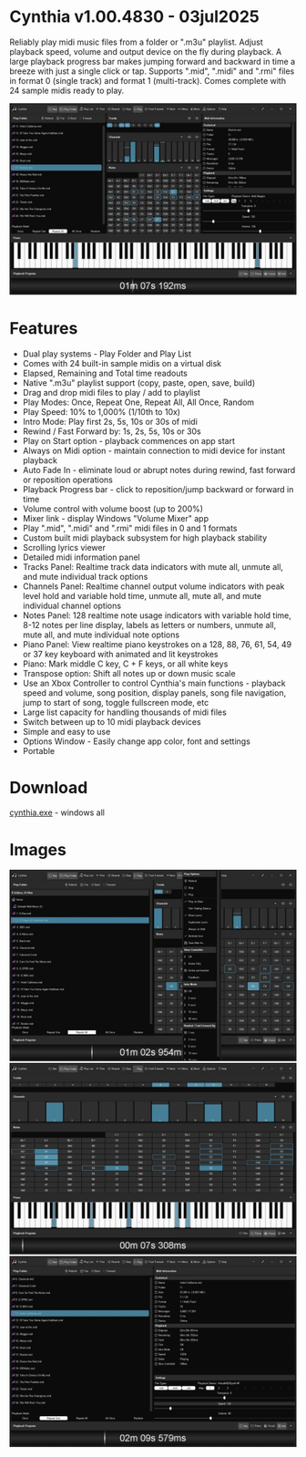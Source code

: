 # Cynthia v1.00.4830 - 03jul2025
Reliably play midi music files from a folder or ".m3u" playlist. Adjust playback speed, volume and output device on the fly during playback. A large playback progress bar makes jumping forward and backward in time a breeze with just a single click or tap. Supports ".mid", ".midi" and ".rmi" files in format 0 (single track) and format 1 (multi-track). Comes complete with 24 sample midis ready to play.

<img src="images/cynthia-screenshot.jpg">

# Features
* Dual play systems - Play Folder and Play List
* Comes with 24 built-in sample midis on a virtual disk
* Elapsed, Remaining and Total time readouts
* Native ".m3u" playlist support (copy, paste, open, save, build)
* Drag and drop midi files to play / add to playlist
* Play Modes: Once, Repeat One, Repeat All, All Once, Random
* Play Speed: 10% to 1,000% (1/10th to 10x)
* Intro Mode: Play first 2s, 5s, 10s or 30s of midi
* Rewind / Fast Forward by: 1s, 2s, 5s, 10s or 30s
* Play on Start option - playback commences on app start
* Always on Midi option - maintain connection to midi device for instant playback
* Auto Fade In - eliminate loud or abrupt notes during rewind, fast forward or reposition operations
* Playback Progress bar - click to reposition/jump backward or forward in time
* Volume control with volume boost (up to 200%)
* Mixer link - display Windows "Volume Mixer" app
* Play ".mid", ".midi" and ".rmi" midi files in 0 and 1 formats
* Custom built midi playback subsystem for high playback stability
* Scrolling lyrics viewer
* Detailed midi information panel
* Tracks Panel: Realtime track data indicators with mute all, unmute all, and mute individual track options 
* Channels Panel: Realtime channel output volume indicators with peak level hold and variable hold time, unmute all, mute all, and mute individual channel options
* Notes Panel: 128 realtime note usage indicators with variable hold time, 8-12 notes per line display, labels as letters or numbers, unmute all, mute all, and mute individual note options
* Piano Panel: View realtime piano keystrokes on a 128, 88, 76, 61, 54, 49 or 37 key keyboard with animated and lit keystrokes
* Piano: Mark middle C key, C + F keys, or all white keys
* Transpose option: Shift all notes up or down music scale
* Use an Xbox Controller to control Cynthia's main functions - playback speed and volume, song position, display panels, song file navigation, jump to start of song, toggle fullscreen mode, etc
* Large list capacity for handling thousands of midi files
* Switch between up to 10 midi playback devices
* Simple and easy to use
* Options Window - Easily change app color, font and settings
* Portable

# Download
<a href="src/cynthia.exe">cynthia.exe</a> - windows all

# Images
<img src="images/cynthia-screenshot2.jpg">
<br>

<img src="images/cynthia-screenshot3.jpg">
<br>

<img src="images/cynthia-screenshot4.jpg">
